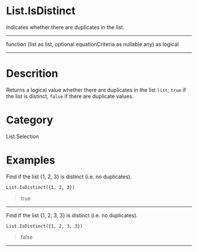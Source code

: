 ﻿# List.IsDistinct
Indicates whether there are duplicates in the list.
***
function (list as list, optional equationCriteria as nullable any) as logical
***
# Descrition 
Returns a logical value whether there are duplicates in the list <code>list</code>; <code>true</code> if the list is distinct, <code>false</code> if there are duplicate values. 
# Category 
List.Selection
# Examples 
Find if the list {1, 2, 3} is distinct (i.e. no duplicates).
```
List.IsDistinct({1, 2, 3})
```
> true
***
Find if the list {1, 2, 3, 3} is distinct (i.e. no duplicates).
```
List.IsDistinct({1, 2, 3, 3})
```
> false
***
